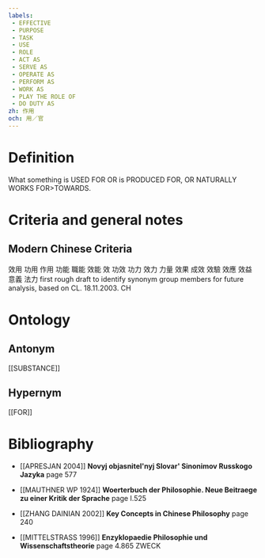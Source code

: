 ```yaml
---
labels: 
 - EFFECTIVE
 - PURPOSE
 - TASK
 - USE
 - ROLE
 - ACT AS
 - SERVE AS
 - OPERATE AS
 - PERFORM AS
 - WORK AS
 - PLAY THE ROLE OF
 - DO DUTY AS
zh: 作用
och: 用／官
---
```


# Definition
What something is USED FOR OR is PRODUCED FOR, OR NATURALLY WORKS FOR>TOWARDS.
# Criteria and general notes
## Modern Chinese Criteria
效用
功用
作用
功能
職能
效能
效
功效
功力
效力
力量
效果
成效
效驗
效應
效益
意義
法力
first rough draft to identify synonym group members for future analysis, based on CL. 18.11.2003. CH
# Ontology

## Antonym
[[SUBSTANCE]]
## Hypernym
[[FOR]]
# Bibliography
- [[APRESJAN 2004]]
**Novyj objasnitel'nyj Slovar' Sinonimov Russkogo Jazyka** page 577

- [[MAUTHNER WP 1924]]
**Woerterbuch der Philosophie. Neue Beitraege zu einer Kritik der Sprache** page I.525

- [[ZHANG DAINIAN 2002]]
**Key Concepts in Chinese Philosophy** page 240

- [[MITTELSTRASS 1996]]
**Enzyklopaedie Philosophie und Wissenschaftstheorie** page 4.865
ZWECK